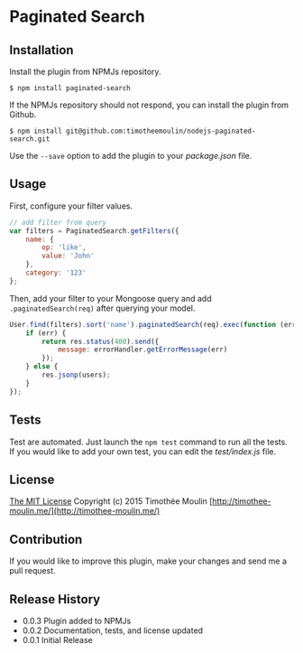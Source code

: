 # Paginated Search

## Installation
Install the plugin from NPMJs repository.

```$ npm install paginated-search```

If the NPMJs repository should not respond, you can install the plugin from Github.

```$ npm install git@github.com:timotheemoulin/nodejs-paginated-search.git```

Use the ```--save``` option to add the plugin to your *package.json* file.

## Usage
First, configure your filter values.

```js
// add filter from query
var filters = PaginatedSearch.getFilters({
    name: {
        op: 'like',
        value: 'John'
    },
    category: '123'
};
```

Then, add your filter to your Mongoose query and add ```.paginatedSearch(req)``` after querying your model.

```js
User.find(filters).sort('name').paginatedSearch(req).exec(function (err, users) {
    if (err) {
        return res.status(400).send({
            message: errorHandler.getErrorMessage(err)
        });
    } else {
        res.jsonp(users);
    }
});
```

## Tests
Test are automated. Just launch the ```npm test``` command to run all the tests.
If you would like to add your own test, you can edit the *test/index.js* file.

## License
[The MIT License](http://opensource.org/licenses/MIT)
Copyright (c) 2015 Timothée Moulin [http://timothee-moulin.me/](http://timothee-moulin.me/)

## Contribution
If you would like to improve this plugin, make your changes and send me a pull request.

## Release History
* 0.0.3 Plugin added to NPMJs
* 0.0.2 Documentation, tests, and license updated
* 0.0.1 Initial Release